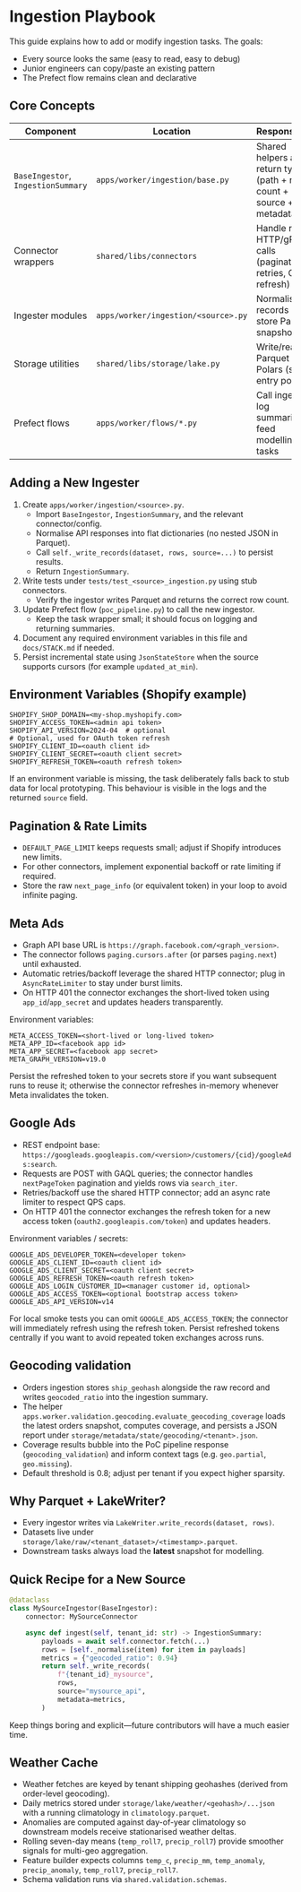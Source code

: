 # Ingestion Playbook

This guide explains how to add or modify ingestion tasks. The goals:
- Every source looks the same (easy to read, easy to debug)
- Junior engineers can copy/paste an existing pattern
- The Prefect flow remains clean and declarative

## Core Concepts

| Component | Location | Responsibility |
| --- | --- | --- |
| `BaseIngestor`, `IngestionSummary` | `apps/worker/ingestion/base.py` | Shared helpers and return type (path + row count + source + metadata) |
| Connector wrappers | `shared/libs/connectors` | Handle raw HTTP/gRPC calls (pagination, retries, OAuth refresh) |
| Ingester modules | `apps/worker/ingestion/<source>.py` | Normalise records and store Parquet snapshots |
| Storage utilities | `shared/libs/storage/lake.py` | Write/read Parquet via Polars (single entry point) |
| Prefect flows | `apps/worker/flows/*.py` | Call ingestors, log summaries, feed modelling tasks |

## Adding a New Ingester

1. Create `apps/worker/ingestion/<source>.py`.
   - Import `BaseIngestor`, `IngestionSummary`, and the relevant connector/config.
   - Normalise API responses into flat dictionaries (no nested JSON in Parquet).
   - Call `self._write_records(dataset, rows, source=...)` to persist results.
   - Return `IngestionSummary`.
2. Write tests under `tests/test_<source>_ingestion.py` using stub connectors.
   - Verify the ingestor writes Parquet and returns the correct row count.
3. Update Prefect flow (`poc_pipeline.py`) to call the new ingestor.
   - Keep the task wrapper small; it should focus on logging and returning summaries.
4. Document any required environment variables in this file and `docs/STACK.md` if needed.
5. Persist incremental state using `JsonStateStore` when the source supports cursors (for example `updated_at_min`).

## Environment Variables (Shopify example)
```
SHOPIFY_SHOP_DOMAIN=<my-shop.myshopify.com>
SHOPIFY_ACCESS_TOKEN=<admin api token>
SHOPIFY_API_VERSION=2024-04  # optional
# Optional, used for OAuth token refresh
SHOPIFY_CLIENT_ID=<oauth client id>
SHOPIFY_CLIENT_SECRET=<oauth client secret>
SHOPIFY_REFRESH_TOKEN=<oauth refresh token>
```
If an environment variable is missing, the task deliberately falls back to stub data for local
prototyping. This behaviour is visible in the logs and the returned `source` field.

## Pagination & Rate Limits
- `DEFAULT_PAGE_LIMIT` keeps requests small; adjust if Shopify introduces new limits.
- For other connectors, implement exponential backoff or rate limiting if required.
- Store the raw `next_page_info` (or equivalent token) in your loop to avoid infinite paging.

## Meta Ads
- Graph API base URL is `https://graph.facebook.com/<graph_version>`.
- The connector follows `paging.cursors.after` (or parses `paging.next`) until exhausted.
- Automatic retries/backoff leverage the shared HTTP connector; plug in `AsyncRateLimiter` to stay under burst limits.
- On HTTP 401 the connector exchanges the short-lived token using `app_id`/`app_secret` and updates headers transparently.

Environment variables:

```
META_ACCESS_TOKEN=<short-lived or long-lived token>
META_APP_ID=<facebook app id>
META_APP_SECRET=<facebook app secret>
META_GRAPH_VERSION=v19.0
```

Persist the refreshed token to your secrets store if you want subsequent runs to reuse it; otherwise
the connector refreshes in-memory whenever Meta invalidates the token.

## Google Ads
- REST endpoint base: `https://googleads.googleapis.com/<version>/customers/{cid}/googleAds:search`.
- Requests are POST with GAQL queries; the connector handles `nextPageToken` pagination and yields rows via `search_iter`.
- Retries/backoff use the shared HTTP connector; add an async rate limiter to respect QPS caps.
- On HTTP 401 the connector exchanges the refresh token for a new access token (`oauth2.googleapis.com/token`) and updates headers.

Environment variables / secrets:

```
GOOGLE_ADS_DEVELOPER_TOKEN=<developer token>
GOOGLE_ADS_CLIENT_ID=<oauth client id>
GOOGLE_ADS_CLIENT_SECRET=<oauth client secret>
GOOGLE_ADS_REFRESH_TOKEN=<oauth refresh token>
GOOGLE_ADS_LOGIN_CUSTOMER_ID=<manager customer id, optional>
GOOGLE_ADS_ACCESS_TOKEN=<optional bootstrap access token>
GOOGLE_ADS_API_VERSION=v14
```

For local smoke tests you can omit `GOOGLE_ADS_ACCESS_TOKEN`; the connector will immediately refresh using the
refresh token. Persist refreshed tokens centrally if you want to avoid repeated token exchanges across runs.

## Geocoding validation
- Orders ingestion stores `ship_geohash` alongside the raw record and writes `geocoded_ratio` into the ingestion summary.
- The helper `apps.worker.validation.geocoding.evaluate_geocoding_coverage` loads the latest orders snapshot, computes coverage, and persists a JSON report under `storage/metadata/state/geocoding/<tenant>.json`.
- Coverage results bubble into the PoC pipeline response (`geocoding_validation`) and inform context tags (e.g. `geo.partial`, `geo.missing`).
- Default threshold is 0.8; adjust per tenant if you expect higher sparsity.

## Why Parquet + LakeWriter?
- Every ingestor writes via `LakeWriter.write_records(dataset, rows)`.
- Datasets live under `storage/lake/raw/<tenant_dataset>/<timestamp>.parquet`.
- Downstream tasks always load the **latest** snapshot for modelling.

## Quick Recipe for a New Source
```python
@dataclass
class MySourceIngestor(BaseIngestor):
    connector: MySourceConnector

    async def ingest(self, tenant_id: str) -> IngestionSummary:
        payloads = await self.connector.fetch(...)
        rows = [self._normalise(item) for item in payloads]
        metrics = {"geocoded_ratio": 0.94}
        return self._write_records(
            f"{tenant_id}_mysource",
            rows,
            source="mysource_api",
            metadata=metrics,
        )
```

Keep things boring and explicit—future contributors will have a much easier time.


## Weather Cache
- Weather fetches are keyed by tenant shipping geohashes (derived from order-level geocoding).
- Daily metrics stored under `storage/lake/weather/<geohash>/...json` with a running climatology in `climatology.parquet`.
- Anomalies are computed against day-of-year climatology so downstream models receive stationarised weather deltas.
- Rolling seven-day means (`temp_roll7`, `precip_roll7`) provide smoother signals for multi-geo aggregation.
- Feature builder expects columns `temp_c`, `precip_mm`, `temp_anomaly`, `precip_anomaly`, `temp_roll7`, `precip_roll7`.
- Schema validation runs via `shared.validation.schemas`.
